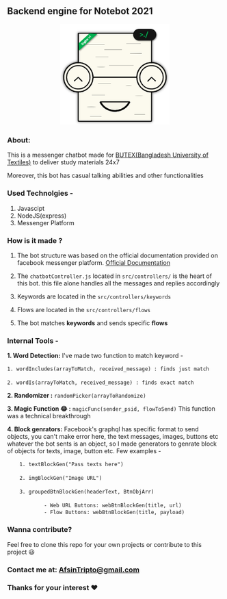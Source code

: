 ## Backend engine for Notebot 2021

<p align="center"><img src="./logo-v1.png" width="256px"></img></p>

### About:

This is a messenger chatbot made for <a href="https://www.butex.edu.bd/">BUTEX(Bangladesh University of Textiles)</a> to deliver study materials 24x7

Moreover, this bot has casual talking abilities and other functionalities  

### Used Technolgies -

1. Javascipt 
2. NodeJS(express)
3. Messenger Platform

### How is it made ?

1. The bot structure was based on the official documentation provided on facebook messenger platform. <a href="https://developers.facebook.com/docs/messenger-platform/getting-started/">Official Documentation</a>

2. The ``chatbotController.js`` located in ``src/controllers/`` is the heart of this bot. this file alone handles all the messages and replies accordingly 

3. Keywords are located in the ``src/controllers/keywords``

4. Flows are located in the ``src/controllers/flows``

5. The bot matches **keywords** and sends specific **flows**

### Internal Tools - 
**1. Word Detection:** I've made two function to match keyword - 
    
    1. wordIncludes(arrayToMatch, received_message) : finds just match

    2. wordIs(arrayToMatch, received_message) : finds exact match

**2. Randomizer :** ``` randomPicker(arrayToRandomize) ```

**3. Magic Function 😂 :** ``` magicFunc(sender_psid, flowToSend) ``` This function was a technical breakthrough 

**4. Block genrators:** Facebook's graphql has specific format to send objects, you can't make error here, the text messages, images, buttons etc whatever the bot sents is an object, so I made generators to genrate block of objects for texts, image, button etc. Few examples - 

        1. textBlockGen("Pass texts here")

        2. imgBlockGen("Image URL")

        3. groupedBtnBlockGen(headerText, BtnObjArr)

                - Web URL Buttons: webBtnBlockGen(title, url)
                - Flow Buttons: webBtnBlockGen(title, payload)



### Wanna contribute?

Feel free to clone this repo for your own projects or contribute to this project 😃

### Contact me at: <a href="mailto:afsintripto@gmail.com">AfsinTripto@gmail.com</a>

### Thanks for your interest ❤
